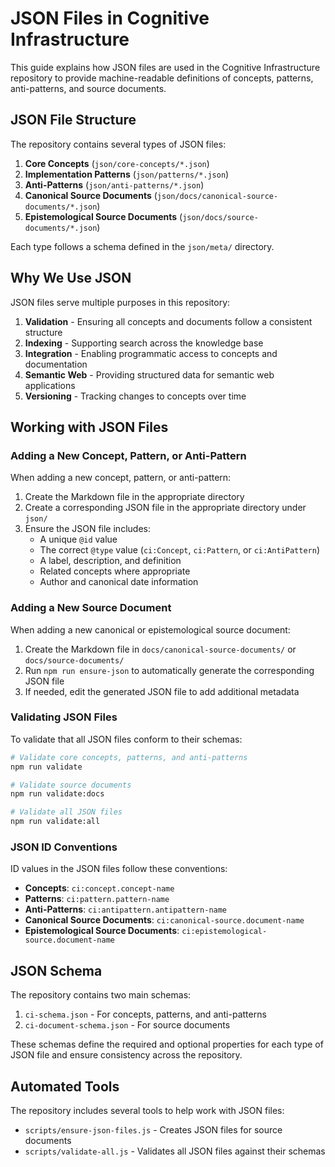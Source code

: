 # JSON Files in Cognitive Infrastructure

This guide explains how JSON files are used in the Cognitive Infrastructure repository to provide machine-readable definitions of concepts, patterns, anti-patterns, and source documents.

## JSON File Structure

The repository contains several types of JSON files:

1. **Core Concepts** (`json/core-concepts/*.json`)
2. **Implementation Patterns** (`json/patterns/*.json`)
3. **Anti-Patterns** (`json/anti-patterns/*.json`)
4. **Canonical Source Documents** (`json/docs/canonical-source-documents/*.json`)
5. **Epistemological Source Documents** (`json/docs/source-documents/*.json`)

Each type follows a schema defined in the `json/meta/` directory.

## Why We Use JSON

JSON files serve multiple purposes in this repository:

1. **Validation** - Ensuring all concepts and documents follow a consistent structure
2. **Indexing** - Supporting search across the knowledge base
3. **Integration** - Enabling programmatic access to concepts and documentation
4. **Semantic Web** - Providing structured data for semantic web applications
5. **Versioning** - Tracking changes to concepts over time

## Working with JSON Files

### Adding a New Concept, Pattern, or Anti-Pattern

When adding a new concept, pattern, or anti-pattern:

1. Create the Markdown file in the appropriate directory
2. Create a corresponding JSON file in the appropriate directory under `json/`
3. Ensure the JSON file includes:
   - A unique `@id` value
   - The correct `@type` value (`ci:Concept`, `ci:Pattern`, or `ci:AntiPattern`)
   - A label, description, and definition
   - Related concepts where appropriate
   - Author and canonical date information

### Adding a New Source Document

When adding a new canonical or epistemological source document:

1. Create the Markdown file in `docs/canonical-source-documents/` or `docs/source-documents/`
2. Run `npm run ensure-json` to automatically generate the corresponding JSON file
3. If needed, edit the generated JSON file to add additional metadata

### Validating JSON Files

To validate that all JSON files conform to their schemas:

```bash
# Validate core concepts, patterns, and anti-patterns
npm run validate

# Validate source documents
npm run validate:docs

# Validate all JSON files
npm run validate:all
```

### JSON ID Conventions

ID values in the JSON files follow these conventions:

- **Concepts**: `ci:concept.concept-name`
- **Patterns**: `ci:pattern.pattern-name`
- **Anti-Patterns**: `ci:antipattern.antipattern-name`
- **Canonical Source Documents**: `ci:canonical-source.document-name`
- **Epistemological Source Documents**: `ci:epistemological-source.document-name`

## JSON Schema

The repository contains two main schemas:

1. `ci-schema.json` - For concepts, patterns, and anti-patterns
2. `ci-document-schema.json` - For source documents

These schemas define the required and optional properties for each type of JSON file and ensure consistency across the repository.

## Automated Tools

The repository includes several tools to help work with JSON files:

- `scripts/ensure-json-files.js` - Creates JSON files for source documents
- `scripts/validate-all.js` - Validates all JSON files against their schemas 